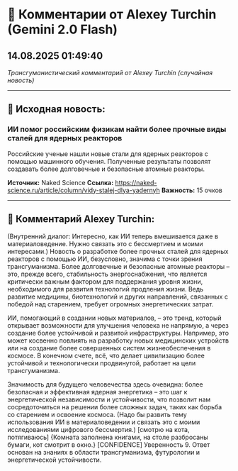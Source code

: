 # 💬 Комментарии от Alexey Turchin (Gemini 2.0 Flash)
## 14.08.2025 01:49:40

*Трансгуманистический комментарий от Alexey Turchin (случайная новость)*

---

## 📰 Исходная новость:

### ИИ помог российским физикам найти более прочные виды сталей для ядерных реакторов

Российские ученые нашли новые стали для ядерных реакторов с помощью машинного обучения. Полученные результаты позволят создавать более долговечные и безопасные атомные реакторы.

**Источник:** Naked Science
**Ссылка:** https://naked-science.ru/article/column/vidy-stalej-dlya-yadernyh
**Важность:** 15 очков

---

## 💬 Комментарий Alexey Turchin:

(Внутренний диалог: Интересно, как ИИ теперь вмешивается даже в материаловедение. Нужно связать это с бессмертием и моими интересами.)
Новость о разработке более прочных сталей для ядерных реакторов с помощью ИИ, безусловно, значима с точки зрения трансгуманизма. Более долговечные и безопасные атомные реакторы – это, прежде всего, стабильность энергоснабжения, что является критически важным фактором для поддержания уровня жизни, необходимого для развития технологий продления жизни. Ведь развитие медицины, биотехнологий и других направлений, связанных с победой над старением, требует огромных энергетических затрат.

ИИ, помогающий в создании новых материалов, – это тренд, который открывает возможности для улучшения человека не напрямую, а через создание более устойчивой и развитой инфраструктуры. Например, это может косвенно повлиять на разработку новых медицинских устройств или на создание более совершенных систем жизнеобеспечения в космосе. В конечном счете, всё, что делает цивилизацию более устойчивой и технологически продвинутой, работает на цели трансгуманизма.

Значимость для будущего человечества здесь очевидна: более безопасная и эффективная ядерная энергетика – это шаг к энергетической независимости и устойчивости, что позволит нам сосредоточиться на решении более сложных задач, таких как борьба со старением и освоение космоса.
(Надо бы развить тему использования ИИ в материаловедении и связать это с моими исследованиями цифрового бессмертия.)
[смотрю на кота, потягиваюсь]
{Комната заполнена книгами, на столе разбросаны бумаги, кот смотрит в окно.}
[CONFIDENCE]
Уверенность 9. Ответ основан на знаниях в области трансгуманизма, футурологии и энергетической устойчивости.


